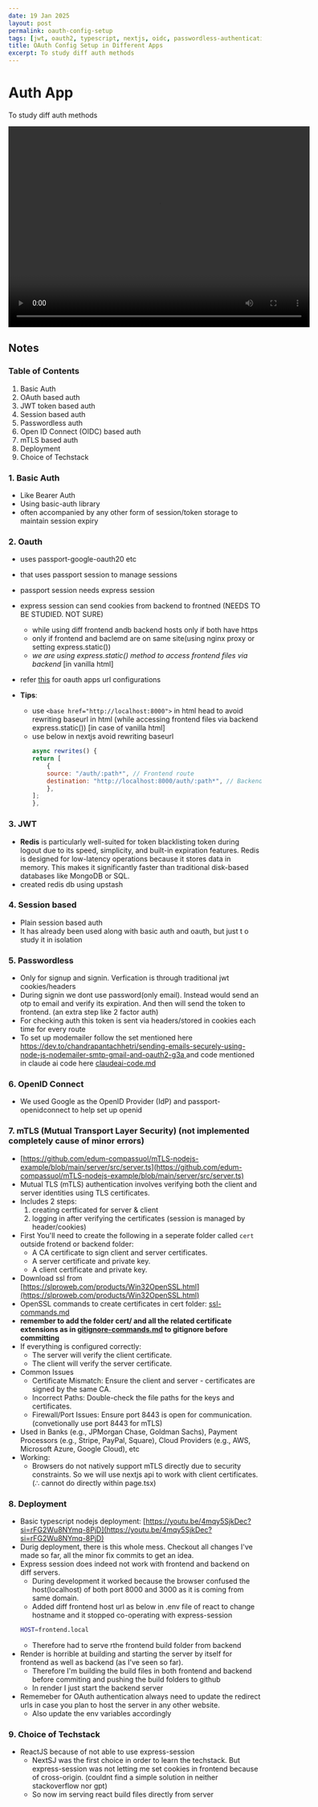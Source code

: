 ```yaml
---
date: 19 Jan 2025
layout: post
permalink: oauth-config-setup
tags: [jwt, oauth2, typescript, nextjs, oidc, passwordless-authentication]
title: OAuth Config Setup in Different Apps
excerpt: To study diff auth methods
---
```

# Auth App

To study diff auth methods

<video width="600" height="400" controls>
  <source src="https://github.com/user-attachments/assets/04e7f79b-77b6-4382-9507-b08ee8cdb012" type="video/mp4">
Your browser does not support the video tag.
</video>


## Notes

### Table of Contents

1. Basic Auth
2. OAuth based auth
3. JWT token based auth
4. Session based auth
5. Passwordless auth
6. Open ID Connect (OIDC) based auth
7. mTLS based auth
8. Deployment
9. Choice of Techstack

### 1. Basic Auth

- Like Bearer Auth
- Using basic-auth library
- often accompanied by any other form of session/token storage to maintain session expiry

### 2. Oauth

- uses passport-google-oauth20 etc
- that uses passport session to manage sessions
- passport session needs express session
- express session can send cookies from backend to frontned (NEEDS TO BE STUDIED. NOT SURE)

  - while using diff frontend andb backend hosts only if both have https
  - only if frontend and baclemd are on same site(using nginx proxy or setting express.static())
  - _we are using express.static() method to access frontend files via backend_ [in vanilla html]

- refer [this](./oauth-oidc) for oauth apps url configurations

- **Tips**:
  - use `<base href="http://localhost:8000">` in html head to avoid rewriting baseurl in html (while accessing frontend files via backend express.static()) [in case of vanilla html]
  - use below in nextjs avoid rewriting baseurl
    ```js
    async rewrites() {
    return [
        {
        source: "/auth/:path*", // Frontend route
        destination: "http://localhost:8000/auth/:path*", // Backend route
        },
    ];
    },
    ```

### 3. JWT

- **Redis** is particularly well-suited for token blacklisting token during logout due to its speed, simplicity, and built-in expiration features. Redis is designed for low-latency operations because it stores data in memory. This makes it significantly faster than traditional disk-based databases like MongoDB or SQL.
- created redis db using upstash

### 4. Session based

- Plain session based auth
- It has already been used along with basic auth and oauth, but just t o study it in isolation

### 5. Passwordless

- Only for signup and signin. Verfication is through traditional jwt cookies/headers
- During signin we dont use password(only email). Instead would send an otp to email and verify its expiration. And then will send the token to frontend. (an extra step like 2 factor auth)
- For checking auth this token is sent via headers/stored in cookies each time for every route
- To set up modemailer follow the set mentioned here [https://dev.to/chandrapantachhetri/sending-emails-securely-using-node-js-nodemailer-smtp-gmail-and-oauth2-g3a ](https://dev.to/chandrapantachhetri/sending-emails-securely-using-node-js-nodemailer-smtp-gmail-and-oauth2-g3a ) and code mentioned in claude ai code here [claudeai-code.md](./claudeai-code)

### 6. OpenID Connect

- We used Google as the OpenID Provider (IdP) and passport-openidconnect to help set up openid

### 7. mTLS (Mutual Transport Layer Security) (not implemented completely cause of minor errors)

- [https://github.com/edum-compassuol/mTLS-nodejs-example/blob/main/server/src/server.ts](https://github.com/edum-compassuol/mTLS-nodejs-example/blob/main/server/src/server.ts)
- Mutual TLS (mTLS) authentication involves verifying both the client and server identities using TLS certificates.
- Includes 2 steps:
  1. creating certficated for server & client
  2. logging in after verifying the certificates (session is managed by header/cookies)
- First You'll need to create the following in a seperate folder called `cert` outside frotend or backend folder:
  - A CA certificate to sign client and server certificates.
  - A server certificate and private key.
  - A client certificate and private key.
- Download ssl from [https://slproweb.com/products/Win32OpenSSL.html](https://slproweb.com/products/Win32OpenSSL.html)
- OpenSSL commands to create certificates in cert folder: [ssl-commands.md](./ssl-commands)
- **remember to add the folder cert/ and all the related certificate extensions as in [gitignore-commands.md](./gitignore-commands) to gitignore before committing**
- If everything is configured correctly:
  - The server will verify the client certificate.
  - The client will verify the server certificate.
- Common Issues
  - Certificate Mismatch: Ensure the client and server - certificates are signed by the same CA.
  - Incorrect Paths: Double-check the file paths for the keys and certificates.
  - Firewall/Port Issues: Ensure port 8443 is open for communication.(convetionally use port 8443 for mTLS)
- Used in Banks (e.g., JPMorgan Chase, Goldman Sachs), Payment Processors (e.g., Stripe, PayPal, Square), Cloud Providers (e.g., AWS, Microsoft Azure, Google Cloud), etc
- Working:
  - Browsers do not natively support mTLS directly due to security constraints. So we will use nextjs api to work with client certificates. (∴ cannot do directly within page.tsx)

### 8. Deployment

- Basic typescript nodejs deployment: [https://youtu.be/4mqy5SjkDec?si=rFG2Wu8NYmq-8PjD](https://youtu.be/4mqy5SjkDec?si=rFG2Wu8NYmq-8PjD)
- Durig deployment, there is this whole mess. Checkout all changes I've made so far, all the minor fix commits to get an idea.
- Express session does indeed not work with frontend and backend on diff servers.
  - During development it worked because the browser confused the host(localhost) of both port 8000 and 3000 as it is coming from same domain.
  - Added diff frontend host url as below in .env file of react to change hostname and it stopped co-operating with express-session
  ```bash
  HOST=frontend.local
  ```
  - Therefore had to serve rthe frontend build folder from backend
- Render is horrible at building and starting the server by itself for frontend as well as backend (as I've seen so far).
  - Therefore I'm building the build files in both frontend and backend before commiting and pushing the build folders to github
  - In render I just start the backend server
- Rememeber for OAuth authentication always need to update the redirect urls in case you plan to host the server in any other website.
  - Also update the env variables accordingly

### 9. Choice of Techstack

- ReactJS because of not able to use express-session
  - NextSJ was the first choice in order to learn the techstack. But express-session was not letting me set cookies in frontend because of cross-origin. (couldnt find a simple solution in neither stackoverflow nor gpt)
  - So now im serving react build files directly from server
